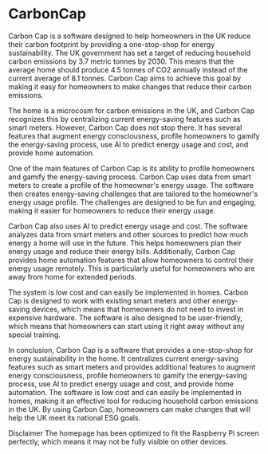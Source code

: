 # CarbonCap
Carbon Cap is a software designed to help homeowners in the UK reduce their carbon footprint by providing a one-stop-shop for energy sustainability. The UK government has set a target of reducing household carbon emissions by 3.7 metric tonnes by 2030. This means that the average home should produce 4.5 tonnes of CO2 annually instead of the current average of 8.1 tonnes. Carbon Cap aims to achieve this goal by making it easy for homeowners to make changes that reduce their carbon emissions.

The home is a microcosm for carbon emissions in the UK, and Carbon Cap recognizes this by centralizing current energy-saving features such as smart meters. However, Carbon Cap does not stop there. It has several features that augment energy consciousness, profile homeowners to gamify the energy-saving process, use AI to predict energy usage and cost, and provide home automation.

One of the main features of Carbon Cap is its ability to profile homeowners and gamify the energy-saving process. Carbon Cap uses data from smart meters to create a profile of the homeowner's energy usage. The software then creates energy-saving challenges that are tailored to the homeowner's energy usage profile. The challenges are designed to be fun and engaging, making it easier for homeowners to reduce their energy usage.

Carbon Cap also uses AI to predict energy usage and cost. The software analyzes data from smart meters and other sources to predict how much energy a home will use in the future. This helps homeowners plan their energy usage and reduce their energy bills. Additionally, Carbon Cap provides home automation features that allow homeowners to control their energy usage remotely. This is particularly useful for homeowners who are away from home for extended periods.

The system is low cost and can easily be implemented in homes. Carbon Cap is designed to work with existing smart meters and other energy-saving devices, which means that homeowners do not need to invest in expensive hardware. The software is also designed to be user-friendly, which means that homeowners can start using it right away without any special training.

In conclusion, Carbon Cap is a software that provides a one-stop-shop for energy sustainability in the home. It centralizes current energy-saving features such as smart meters and provides additional features to augment energy consciousness, profile homeowners to gamify the energy-saving process, use AI to predict energy usage and cost, and provide home automation. The software is low cost and can easily be implemented in homes, making it an effective tool for reducing household carbon emissions in the UK. By using Carbon Cap, homeowners can make changes that will help the UK meet its national ESG goals.

Disclaimer
The homepage has been optimized to fit the Raspberry Pi screen perfectly, which means it may not be fully visible on other devices.
